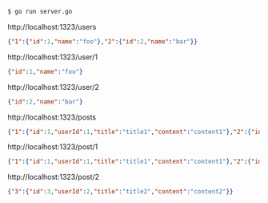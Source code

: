 ```zsh
$ go run server.go
```

http://localhost:1323/users  
```json
{"1":{"id":1,"name":"foo"},"2":{"id":2,"name":"bar"}}
```  

http://localhost:1323/user/1  
```json
{"id":1,"name":"foo"}
```

http://localhost:1323/user/2
```json
{"id":2,"name":"bar"}
```
  
http://localhost:1323/posts  
```json
{"1":{"id":1,"userId":1,"title":"title1","content":"content1"},"2":{"id":2,"userId":1,"title":"title2","content":"content2"},"3":{"id":3,"userId":2,"title":"title2","content":"content2"}}
```
  
http://localhost:1323/post/1  
```json
{"1":{"id":1,"userId":1,"title":"title1","content":"content1"},"2":{"id":2,"userId":1,"title":"title2","content":"content2"}}
```
  
http://localhost:1323/post/2  
```json
{"3":{"id":3,"userId":2,"title":"title2","content":"content2"}}
```
